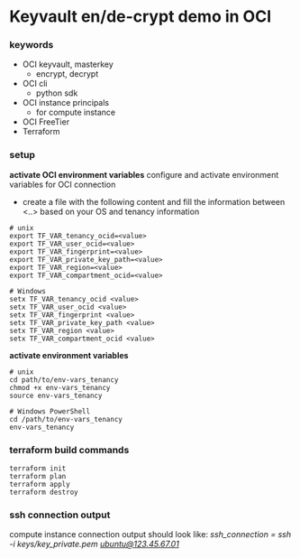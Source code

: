 # Keyvault en/de-crypt demo in OCI

### keywords
- OCI keyvault, masterkey
  - encrypt, decrypt
- OCI cli 
  - python sdk  
- OCI instance principals
  - for compute instance
- OCI FreeTier
- Terraform

### setup
**activate OCI environment variables**
configure and activate environment variables for OCI connection
  - create a file with the following content and fill the information between <..> based on your OS and tenancy information

```console
# unix
export TF_VAR_tenancy_ocid=<value>
export TF_VAR_user_ocid=<value>
export TF_VAR_fingerprint=<value>
export TF_VAR_private_key_path=<value>
export TF_VAR_region=<value>
export TF_VAR_compartment_ocid=<value>
```
```console
# Windows
setx TF_VAR_tenancy_ocid <value>
setx TF_VAR_user_ocid <value>
setx TF_VAR_fingerprint <value>
setx TF_VAR_private_key_path <value>
setx TF_VAR_region <value>
setx TF_VAR_compartment_ocid <value>
```

**activate environment variables**
```console  
# unix
cd path/to/env-vars_tenancy            
chmod +x env-vars_tenancy
source env-vars_tenancy  
```
```console
# Windows PowerShell
cd /path/to/env-vars_tenancy
env-vars_tenancy
```

### terraform build commands
```
terraform init
terraform plan
terraform apply
terraform destroy
```

### ssh connection output
compute instance connection output should look like:
*ssh_connection = ssh -i keys/key_private.pem ubuntu@123.45.67.01*